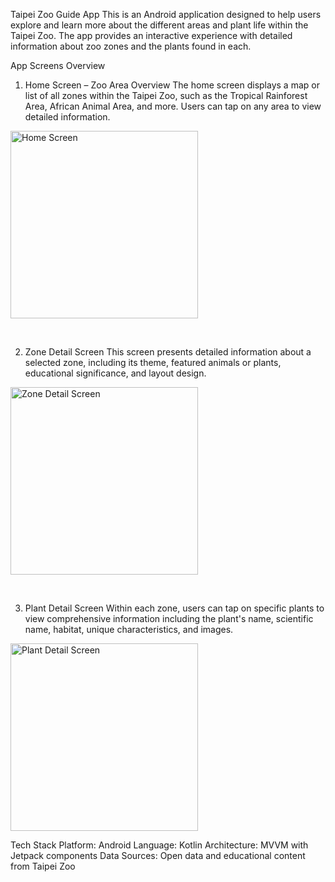 

Taipei Zoo Guide App
This is an Android application designed to help users explore and learn more about the different areas and plant life within the Taipei Zoo. The app provides an interactive experience with detailed information about zoo zones and the plants found in each.

App Screens Overview

1. Home Screen – Zoo Area Overview
The home screen displays a map or list of all zones within the Taipei Zoo, such as the Tropical Rainforest Area, African Animal Area, and more. Users can tap on any area to view detailed information.

<img src="https://github.com/user-attachments/assets/e37022c0-2ad9-46cb-9cbf-a41bbc344c4f" alt="Home Screen" width="300"/>
<p>&nbsp;</p>

2. Zone Detail Screen
This screen presents detailed information about a selected zone, including its theme, featured animals or plants, educational significance, and layout design.

<img src="https://github.com/user-attachments/assets/e37022c0-2ad9-46cb-9cbf-a41bbc344c4f" alt="Zone Detail Screen" width="300"/>
<p>&nbsp;</p>

3. Plant Detail Screen
Within each zone, users can tap on specific plants to view comprehensive information including the plant's name, scientific name, habitat, unique characteristics, and images.

<img src="https://github.com/user-attachments/assets/f13eb0e9-8fdc-4e26-94df-d98965abe6a6" alt="Plant Detail Screen" width="300"/>

Tech Stack
Platform: Android
Language: Kotlin
Architecture: MVVM with Jetpack components
Data Sources: Open data and educational content from Taipei Zoo
